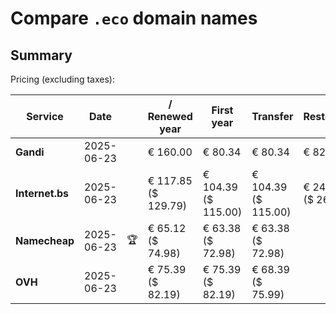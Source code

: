 # Compare `.eco` domain names

## Summary

Pricing (excluding taxes):

| Service | Date |  | / Renewed year | First year | Transfer | Restoration |
|--|--|--|--|--|--|--|
| **Gandi** | 2025-06-23 |  | € 160.00 | € 80.34 | € 80.34 | € 82.45 |
| **Internet.bs** | 2025-06-23 |  | € 117.85<br>($ 129.79) | € 104.39<br>($ 115.00) | € 104.39<br>($ 115.00) | € 240.39<br>($ 264.79) |
| **Namecheap** | 2025-06-23 | 🏆 | € 65.12<br>($ 74.98) | € 63.38<br>($ 72.98) | € 63.38<br>($ 72.98) |  |
| **OVH** | 2025-06-23 |  | € 75.39<br>($ 82.19) | € 75.39<br>($ 82.19) | € 68.39<br>($ 75.99) |  |
